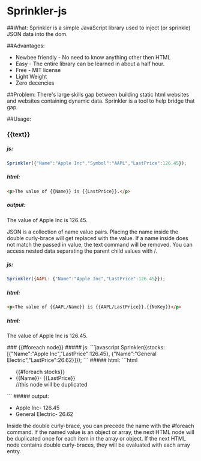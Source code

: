 # Sprinkler-js

##What:
Sprinkler is a simple JavaScript library used to inject (or sprinkle) JSON data into the dom.  

##Advantages:
<ul>
<li>Newbee friendly - No need to know anything other then HTML</li>
<li>Easy - The entire library can be learned in about a half hour.  </li>
<li>Free - MIT license</li>
<li>Light Weight</li>
<li>Zero decencies </li>
</ul>

##Problem:
There's large skills gap between building static html websites and websites containing dynamic data.  Sprinkler is a tool to help bridge that gap.   

##Usage:
### {{text}}
##### js:
```javascript
Sprinkler({"Name":"Apple Inc","Symbol":"AAPL","LastPrice":126.45});
```
##### html:
```html
<p>The value of {{Name}} is {{LastPrice}}.</p>
```
##### output:
<p>The value of Apple Inc is 126.45.</P>

JSON is a collection of name value pairs.  Placing the name inside  the double curly-brace will get replaced with the value.  If a name inside does not match the passed in value, the text command will be removed.  You can access nested data separating the parent child values with /.

##### js:
```javascript
Sprinkler({AAPL: {"Name":"Apple Inc","LastPrice":126.45}});
```
##### html:
```html
<p>The value of {{AAPL/Name}} is {{AAPL/LastPrice}}.{{NoKey}}</p>
```
##### html:
<p>The value of Apple Inc is 126.45.</P>
### {{#foreach node}}
##### js:
```javascript
Sprinkler({stocks: [{"Name":"Apple Inc","LastPrice":126.45}, {"Name":"General Electric","LastPrice":26.62}]});
```
##### html:
```html
<ul>
{{#foreach stocks}}
<li>{{Name}}- {{LastPrice}}</li>//this node will be duplicated 
</ul>
```
##### output:
<ul>
<li>Apple Inc- 126.45</li>
<li>General Electric- 26.62</li>
</ul>
Inside the double curly-brace, you can precede the name with the #foreach command.  If the named value is an object or array, the next HTML node will be duplicated once for each item in the array or object.  If the next HTML node contains double curly-braces, they will be evaluated with each array entry. 
